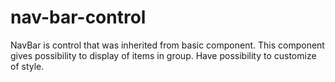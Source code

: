 # nav-bar-control
NavBar is control that was inherited from basic component. This component gives possibility to display of items in group. Have possibility to customize of style.
